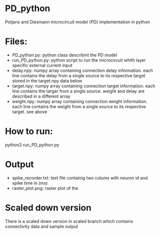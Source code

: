 # PD_python
Potjans and Diesmann microcircuit model (PD) implementation in python

# Files:
- PD_python.py: python class describint the PD model
- run_PD_python.py: python script to run the microcircuit whith layer specific external current input
- delay.npy: numpy array containing connection delay information. each line contains the delay from a single source to its respective target stored in the target.npy data below
- target.npy: numpy array containing connection target information. each line contains the targer from a single source. weight and delay are described in a different array
- weight.npy: numpy array containing connection weight information. each line contains the weight from a single source to its respective target. see above

# How to run:

python3 run_PD_python.py

# Output
- spike_recorder.txt: text file containig two colums with neuron id and spike time in (ms)
- raster_plot.png: raster plot of the 

# Scaled down version
There is a scaled down version in scaled branch which contains connectivity data and sample output
